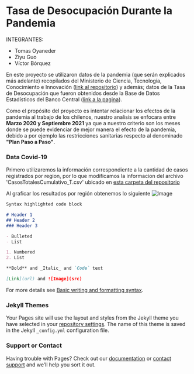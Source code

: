# Tasa de Desocupación Durante la Pandemia

INTEGRANTES:
- Tomas Oyaneder
- Ziyu Guo
- Víctor Bórquez

En este proyecto se utilizaron datos de la pandemia (que serán explicados más adelante) recopilados del Ministerio de Ciencia, Tecnología, Conocimiento e Innovación ([link al repositorio](https://github.com/MinCiencia/Datos-COVID19/)) y además; datos de la Tasa de Desocupación que fueron obtenidos desde la Base de Datos Estadísticos del Banco Central ([link a la pagina](https://si3.bcentral.cl/Siete/ES/Siete/Cuadro/CAP_EMP_REM_DEM/MN_EMP_REM_DEM13/ED_TDNRM2)).

Como el propósito del proyecto es intentar relacionar los efectos de la pandemia al trabajo de los chilenos, nuestro analisis se enfocara entre __Marzo 2020 y Septiembre 2021__ ya que a nuestro criterio son los meses donde se puede evidenciar de mejor manera el efecto de la pandemia, debido a por ejemplo las restricciones sanitarias respecto al denominado __"Plan Paso a Paso"__.


### Data Covid-19

Primero utilizaremos la información correspondiente a la cantidad de casos registrados por region, por lo que modificamos la informacion del archivo 'CasosTotalesCumulativo_T.csv' ubicado en [esta carpeta del repositorio](https://github.com/MinCiencia/Datos-COVID19/tree/master/output/producto3)

Al graficar los resultados por región obtenemos lo siguiente
![Image](\images\plot)

```markdown
Syntax highlighted code block

# Header 1
## Header 2
### Header 3

- Bulleted
- List

1. Numbered
2. List

**Bold** and _Italic_ and `Code` text

[Link](url) and ![Image](src)
```

For more details see [Basic writing and formatting syntax](https://docs.github.com/en/github/writing-on-github/getting-started-with-writing-and-formatting-on-github/basic-writing-and-formatting-syntax).

### Jekyll Themes

Your Pages site will use the layout and styles from the Jekyll theme you have selected in your [repository settings](https://github.com/v1toco/pagina-proyecto/settings/pages). The name of this theme is saved in the Jekyll `_config.yml` configuration file.

### Support or Contact

Having trouble with Pages? Check out our [documentation](https://docs.github.com/categories/github-pages-basics/) or [contact support](https://support.github.com/contact) and we’ll help you sort it out.
